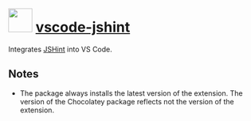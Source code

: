 # <img src="https://cdn.rawgit.com/pascalberger/chocolatey-packages/6b37ab2513d42ec768275f2fa0abd83d5425a78f/icons/vscode-jshint.png" width="48" height="48"/> [vscode-jshint](https://chocolatey.org/packages/vscode-jshint)

Integrates [JSHint](http://jshint.com/) into VS Code.

## Notes

* The package always installs the latest version of the extension.
  The version of the Chocolatey package reflects not the version of the extension.
